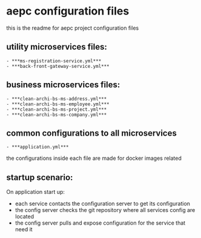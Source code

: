 # aepc configuration files
this is the readme for aepc project configuration files
## utility microservices files:
	- ***ms-registration-service.yml***
	- ***back-front-gateway-service.yml***
## business microservices files:
	- ***clean-archi-bs-ms-address.yml***
	- ***clean-archi-bs-ms-employee.yml***
	- ***clean-archi-bs-ms-project.yml***
	- ***clean-archi-bs-ms-company.yml***
## common configurations to all microservices
	- ***application.yml***
the configurations inside each file are made for docker images related
## startup scenario:
On application start up:
- each service contacts the configuration server to get its configuration
- the config server checks the git repository where all services config are located
- the config server pulls and expose configuration for the service that need it
